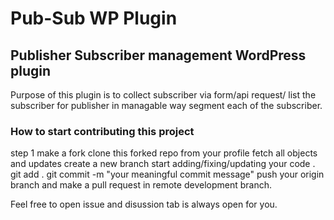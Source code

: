 # Pub-Sub WP Plugin

## Publisher Subscriber management WordPress plugin 

Purpose of this plugin is to collect subscriber via form/api request/ 
list the subscriber for publisher in managable way segment each of the subscriber.
 
### How to start contributing this project 

 step 1 make a fork 
 clone this forked repo from your profile 
 fetch all objects and updates 
 create a new branch 
 start adding/fixing/updating your code .
 git add . 
 git commit -m "your meaningful commit message"
 push your origin branch and make a pull request in remote development branch.

Feel free to open issue and disussion tab is always open for you.


